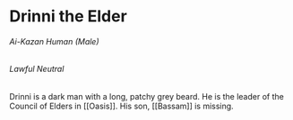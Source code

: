 # Drinni the Elder

###### Ai-Kazan Human (Male)

###### Lawful Neutral

Drinni is a dark man with a long, patchy grey beard. He is the leader of the Council of Elders in [[Oasis]]. His son, [[Bassam]] is missing.